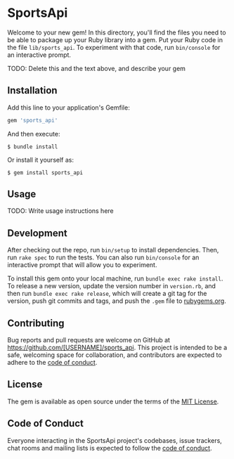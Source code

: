 # SportsApi

Welcome to your new gem! In this directory, you'll find the files you need to be able to package up your Ruby library into a gem. Put your Ruby code in the file `lib/sports_api`. To experiment with that code, run `bin/console` for an interactive prompt.

TODO: Delete this and the text above, and describe your gem

## Installation

Add this line to your application's Gemfile:

```ruby
gem 'sports_api'
```

And then execute:

    $ bundle install

Or install it yourself as:

    $ gem install sports_api

## Usage

TODO: Write usage instructions here

## Development

After checking out the repo, run `bin/setup` to install dependencies. Then, run `rake spec` to run the tests. You can also run `bin/console` for an interactive prompt that will allow you to experiment.

To install this gem onto your local machine, run `bundle exec rake install`. To release a new version, update the version number in `version.rb`, and then run `bundle exec rake release`, which will create a git tag for the version, push git commits and tags, and push the `.gem` file to [rubygems.org](https://rubygems.org).

## Contributing

Bug reports and pull requests are welcome on GitHub at https://github.com/[USERNAME]/sports_api. This project is intended to be a safe, welcoming space for collaboration, and contributors are expected to adhere to the [code of conduct](https://github.com/[USERNAME]/sports_api/blob/master/CODE_OF_CONDUCT.md).


## License

The gem is available as open source under the terms of the [MIT License](https://opensource.org/licenses/MIT).

## Code of Conduct

Everyone interacting in the SportsApi project's codebases, issue trackers, chat rooms and mailing lists is expected to follow the [code of conduct](https://github.com/[USERNAME]/sports_api/blob/master/CODE_OF_CONDUCT.md).
